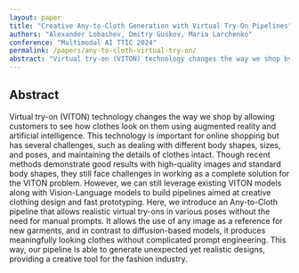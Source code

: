 ```yaml
---
layout: paper
title: "Creative Any-to-Cloth Generation with Virtual Try-On Pipelines"
authors: "Alexander Lobashev, Dmitry Guskov, Maria Larchenko"
conference: "Multimodal AI TTIC 2024"
permalink: /papers/any-to-cloth-virtual-try-on/
abstract: "Virtual try-on (VITON) technology changes the way we shop by allowing customers to see how clothes look on them using augmented reality and artificial intelligence. This technology is important for online shopping but has several challenges, such as dealing with different body shapes, sizes, and poses, and maintaining the details of clothes intact. Though recent methods demonstrate good results with high-quality images and standard body shapes, they still face challenges in working as a complete solution for the VITON problem. However, we can still leverage existing VITON models along with Vision-Language models to build pipelines aimed at creative clothing design and fast prototyping. Here, we introduce an Any-to-Cloth pipeline that allows realistic virtual try-ons in various poses without the need for manual prompts. It allows the use of any image as a reference for new garments, and in contrast to diffusion-based models, it produces meaningfully looking clothes without complicated prompt engineering. This way, our pipeline is able to generate unexpected yet realistic designs, providing a creative tool for the fashion industry."
---
```


## Abstract  

Virtual try-on (VITON) technology changes the way we shop by allowing customers to see how clothes look on them using augmented reality and artificial intelligence. This technology is important for online shopping but has several challenges, such as dealing with different body shapes, sizes, and poses, and maintaining the details of clothes intact. Though recent methods demonstrate good results with high-quality images and standard body shapes, they still face challenges in working as a complete solution for the VITON problem. However, we can still leverage existing VITON models along with Vision-Language models to build pipelines aimed at creative clothing design and fast prototyping. Here, we introduce an Any-to-Cloth pipeline that allows realistic virtual try-ons in various poses without the need for manual prompts. It allows the use of any image as a reference for new garments, and in contrast to diffusion-based models, it produces meaningfully looking clothes without complicated prompt engineering. This way, our pipeline is able to generate unexpected yet realistic designs, providing a creative tool for the fashion industry.
